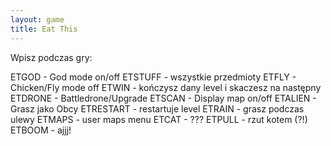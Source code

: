 ```yaml
---
layout: game
title: Eat This
---
```


Wpisz podczas gry:

ETGOD     	- God mode on/off
ETSTUFF   	- wszystkie przedmioty
ETFLY     		- Chicken/Fly mode off
ETWIN     		- kończysz dany level i skaczesz na 
następny
ETDRONE   	- Battledrone/Upgrade
ETSCAN    	- Display map on/off
ETALIEN   	- Grasz jako Obcy
ETRESTART	- restartuje level
ETRAIN    	- grasz podczas ulewy
ETMAPS    	- user maps menu
ETCAT     	- ???
ETPULL    	- rzut kotem (?!)
ETBOOM    	- ajjj!
